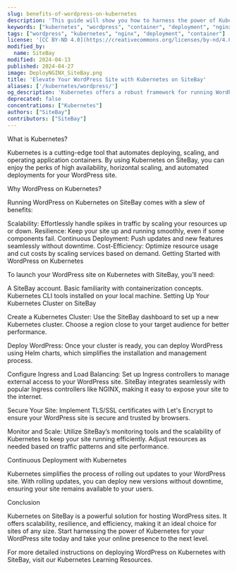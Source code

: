 ```yaml
---
slug: benefits-of-wordpress-on-kubernetes
description: 'This guide will show you how to harness the power of Kubernetes for your WordPress site on SiteBay, offering scalable, efficient, and automated deployment solutions.'
keywords: ["kubernetes", "wordpress", "container", "deployment", "nginx"]
tags: ["wordpress", "kubernetes", "nginx", "deployment", "container"]
license: '[CC BY-ND 4.0](https://creativecommons.org/licenses/by-nd/4.0)'
modified_by:
  name: SiteBay
modified: 2024-04-13
published: 2024-04-27
image: DeployNGINX_SiteBay.png
title: 'Elevate Your WordPress Site with Kubernetes on SiteBay'
aliases: ['/kubernetes/wordpress/']
og_description: 'Kubernetes offers a robust framework for running WordPress sites on SiteBay, ensuring your site can scale smoothly, manage traffic efficiently, and update without downtime.'
deprecated: false
concentrations: ["Kubernetes"]
authors: ["SiteBay"]
contributors: ["SiteBay"]
---
```


What is Kubernetes?

Kubernetes is a cutting-edge tool that automates deploying, scaling, and operating application containers. By using Kubernetes on SiteBay, you can enjoy the perks of high availability, horizontal scaling, and automated deployments for your WordPress site.

Why WordPress on Kubernetes?

Running WordPress on Kubernetes on SiteBay comes with a slew of benefits:

Scalability: Effortlessly handle spikes in traffic by scaling your resources up or down.
Resilience: Keep your site up and running smoothly, even if some components fail.
Continuous Deployment: Push updates and new features seamlessly without downtime.
Cost-Efficiency: Optimize resource usage and cut costs by scaling services based on demand.
Getting Started with WordPress on Kubernetes

To launch your WordPress site on Kubernetes with SiteBay, you’ll need:

A SiteBay account.
Basic familiarity with containerization concepts.
Kubernetes CLI tools installed on your local machine.
Setting Up Your Kubernetes Cluster on SiteBay

Create a Kubernetes Cluster: Use the SiteBay dashboard to set up a new Kubernetes cluster. Choose a region close to your target audience for better performance.

Deploy WordPress: Once your cluster is ready, you can deploy WordPress using Helm charts, which simplifies the installation and management process.

Configure Ingress and Load Balancing: Set up Ingress controllers to manage external access to your WordPress site. SiteBay integrates seamlessly with popular Ingress controllers like NGINX, making it easy to expose your site to the internet.

Secure Your Site: Implement TLS/SSL certificates with Let's Encrypt to ensure your WordPress site is secure and trusted by browsers.

Monitor and Scale: Utilize SiteBay’s monitoring tools and the scalability of Kubernetes to keep your site running efficiently. Adjust resources as needed based on traffic patterns and site performance.

Continuous Deployment with Kubernetes

Kubernetes simplifies the process of rolling out updates to your WordPress site. With rolling updates, you can deploy new versions without downtime, ensuring your site remains available to your users.

Conclusion

Kubernetes on SiteBay is a powerful solution for hosting WordPress sites. It offers scalability, resilience, and efficiency, making it an ideal choice for sites of any size. Start harnessing the power of Kubernetes for your WordPress site today and take your online presence to the next level.

For more detailed instructions on deploying WordPress on Kubernetes with SiteBay, visit our Kubernetes Learning Resources.